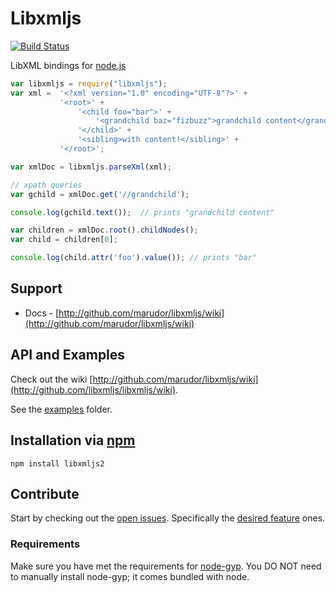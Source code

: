 # Libxmljs
[![Build Status](https://secure.travis-ci.org/marudor/libxmljs.svg?branch=master)](http://travis-ci.org/marudor/libxmljs)

<!-- [![AppVeyor Build Status](https://ci.appveyor.com/api/projects/status/cf862a98w7qsajpl/branch/master?svg=true)](https://ci.appveyor.com/project/rchipka/libxmljs/branch/master) -->

LibXML bindings for [node.js](http://nodejs.org/)

```javascript
var libxmljs = require("libxmljs");
var xml =  '<?xml version="1.0" encoding="UTF-8"?>' +
           '<root>' +
               '<child foo="bar">' +
                   '<grandchild baz="fizbuzz">grandchild content</grandchild>' +
               '</child>' +
               '<sibling>with content!</sibling>' +
           '</root>';

var xmlDoc = libxmljs.parseXml(xml);

// xpath queries
var gchild = xmlDoc.get('//grandchild');

console.log(gchild.text());  // prints "grandchild content"

var children = xmlDoc.root().childNodes();
var child = children[0];

console.log(child.attr('foo').value()); // prints "bar"
```

## Support

* Docs - [http://github.com/marudor/libxmljs/wiki](http://github.com/marudor/libxmljs/wiki)
<!-- * Mailing list - [http://groups.google.com/group/libxmljs](http://groups.google.com/group/libxmljs) -->

## API and Examples

Check out the wiki [http://github.com/marudor/libxmljs/wiki](http://github.com/libxmljs/libxmljs/wiki).

See the [examples](https://github.com/marudor/libxmljs/tree/master/examples) folder.

## Installation via [npm](https://npmjs.org)

```shell
npm install libxmljs2
```

## Contribute

Start by checking out the [open issues](https://github.com/marudor/libxmljs/issues?labels=&page=1&state=open). Specifically the [desired feature](https://github.com/marudor/libxmljs/issues?labels=desired+feature&page=1&state=open) ones.

### Requirements

Make sure you have met the requirements for [node-gyp](https://github.com/TooTallNate/node-gyp#installation). You DO NOT need to manually install node-gyp; it comes bundled with node.
